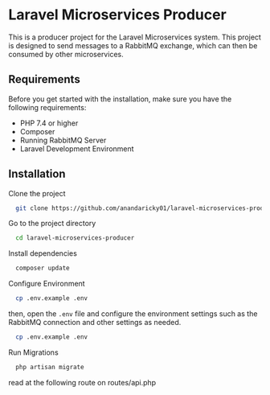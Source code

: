 
# Laravel Microservices Producer

This is a producer project for the Laravel Microservices system. This project is designed to send messages to a RabbitMQ exchange, which can then be consumed by other microservices.

## Requirements

Before you get started with the installation, make sure you have the following requirements:

- PHP 7.4 or higher
- Composer
- Running RabbitMQ Server
- Laravel Development Environment

## Installation

Clone the project

```bash
  git clone https://github.com/anandaricky01/laravel-microservices-producer.git
```

Go to the project directory

```bash
  cd laravel-microservices-producer
```

Install dependencies

```bash
  composer update
```

Configure Environment

```bash
  cp .env.example .env
```
then, open the `.env` file and configure the environment settings such as the RabbitMQ connection and other settings as needed.
```bash
  cp .env.example .env
```
Run Migrations
```bash
  php artisan migrate
```
read at the following route on routes/api.php

